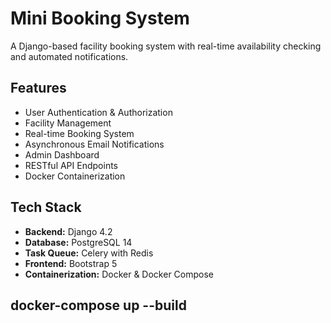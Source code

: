 # Mini Booking System

A Django-based facility booking system with real-time availability checking and automated notifications.

## Features

- User Authentication & Authorization
- Facility Management
- Real-time Booking System
- Asynchronous Email Notifications
- Admin Dashboard
- RESTful API Endpoints
- Docker Containerization

## Tech Stack

- **Backend:** Django 4.2
- **Database:** PostgreSQL 14
- **Task Queue:** Celery with Redis
- **Frontend:** Bootstrap 5
- **Containerization:** Docker & Docker Compose

## docker-compose up --build